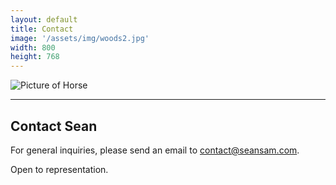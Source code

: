 ```yaml
---
layout: default
title: Contact
image: '/assets/img/woods2.jpg'
width: 800
height: 768
---
```


<div class="row">

  <div class="col-lg-4 col-md-4 content animated fadeIn">
    <img src="{{ '/assets/img/woods2.jpg' | prepend: site.baseurl }}" class="img-fluid px-1 py-2" alt="Picture of Horse">
  </div>

  <div class="col-lg-8 col-md-8 animated fadeIn">
  <hr>
  <h2>Contact Sean</h2>

  <p>For general inquiries, please send an email to <a href="mailto:contact@seansam.com">contact@seansam.com</a>.</p>

  <p>Open to representation.</p>
  
  </div>

</div>